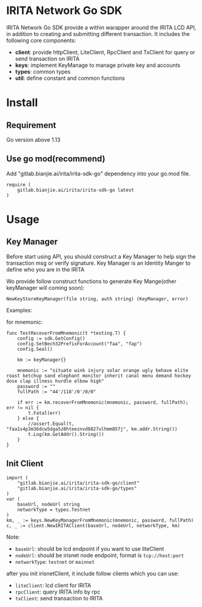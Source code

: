 # IRITA Network Go SDK

IRITA Network Go SDK provide a within warapper around the IRITA LCD API, in addition to creating and submitting different transaction.
It includes the following core components:

- **client**: provide httpClient, LiteClient, RpcClient and TxClient for query or send transaction on IRITA
- **keys**: implement KeyManage to manage private key and accounts
- **types**: common types
- **util**: define constant and common functions

# Install

## Requirement

Go version above 1.13

## Use go mod(recommend)

Add "gitlab.bianjie.ai/irita/irita-sdk-go" dependency into your go.mod file.

```
require (
	gitlab.bianjie.ai/irita/irita-sdk-go latest
)
```

# Usage

## Key Manager

Before start using API, you should construct a Key Manager to help sign the transaction msg or verify signature. Key Manager is an Identity Manger to define who you are in the IRITA

Wo provide follow construct functions to generate Key Mange(other keyManager will coming soon):

```
NewKeyStoreKeyManager(file string, auth string) (KeyManager, error)
```

Examples:

for mnemonic:

```
func TestRecoverFromMnemonic(t *testing.T) {
	config := sdk.GetConfig()
	config.SetBech32PrefixForAccount("faa", "fap")
	config.Seal()

	km := keyManager{}

	mnemonic := "situate wink injury solar orange ugly behave elite roast ketchup sand elephant monitor inherit canal menu demand hockey dose clap illness hurdle elbow high"
	password := ""
	fullPath := "44'/118'/0'/0/0"

	if err := km.recoverFromMnemonic(mnemonic, password, fullPath); err != nil {
		t.Fatal(err)
	} else {
		//assert.Equal(t, "faa1s4p3m36dcw5dga5z8hteeznvd8827ulhmm857j", km.addr.String())
		t.Log(km.GetAddr().String())
	}
}
```

## Init Client

```
import (
	"gitlab.bianjie.ai/irita/irita-sdk-go/client"
	"gitlab.bianjie.ai/irita/irita-sdk-go/types"
)
var (
	baseUrl, nodeUrl string
	networkType = types.Testnet
)
km, _ := keys.NewKeyManagerFromMnemonic(mnemonic, password, fullPath)
c, _ := client.NewIRITAClient(baseUrl, nodeUrl, networkType, km)
```

Note:
- `baseUrl`: should be lcd endpoint if you want to use liteClient
- `nodeUrl`: should be irisnet node endpoint, format is `tcp://host:port`
- `networkType`: `testnet` or `mainnet`

after you init irisnetClient, it include follow clients which you can use:

- `liteClient`: lcd client for IRITA
- `rpcClient`: query IRITA info by rpc
- `txClient`: send transaction to IRITA
